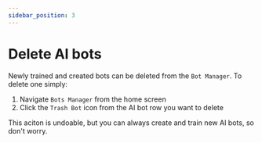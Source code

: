 ```yaml
---
sidebar_position: 3
---
```


# Delete AI bots

Newly trained and created bots can be deleted from the `Bot Manager`. To delete one simply:

1. Navigate `Bots Manager` from the home screen
2. Click the `Trash Bot` icon from the AI bot row you want to delete

This aciton is undoable, but you can always create and train new AI bots, so don't worry.
